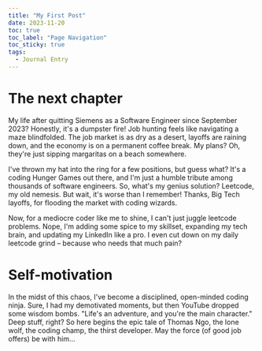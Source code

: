 ```yaml
---
title: "My First Post"
date: 2023-11-20
toc: true
toc_label: "Page Navigation"
toc_sticky: true
tags:
  - Journal Entry
---
```


# The next chapter
My life after quitting Siemens as a Software Engineer since September 2023? Honestly, it's a dumpster fire! Job hunting feels like navigating a maze blindfolded. The job market is as dry as a desert, layoffs are raining down, and the economy is on a permanent coffee break. My plans? Oh, they're just sipping margaritas on a beach somewhere.

I've thrown my hat into the ring for a few positions, but guess what? It's a coding Hunger Games out there, and I'm just a humble tribute among thousands of software engineers. So, what's my genius solution? Leetcode, my old nemesis. But wait, it's worse than I remember! Thanks, Big Tech layoffs, for flooding the market with coding wizards.

Now, for a mediocre coder like me to shine, I can't just juggle leetcode problems. Nope, I'm adding some spice to my skillset, expanding my tech brain, and updating my LinkedIn like a pro. I even cut down on my daily leetcode grind – because who needs that much pain?

# Self-motivation
In the midst of this chaos, I've become a disciplined, open-minded coding ninja. Sure, I had my demotivated moments, but then YouTube dropped some wisdom bombs. "Life's an adventure, and you're the main character." Deep stuff, right? So here begins the epic tale of Thomas Ngo, the lone wolf, the coding champ, the thirst developer. May the force (of good job offers) be with him...